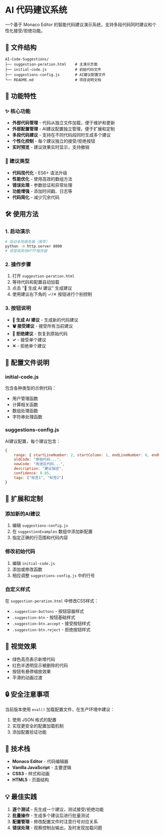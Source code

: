 # AI 代码建议系统

一个基于 Monaco Editor 的智能代码建议演示系统，支持多段代码同时建议和个性化接受/拒绝功能。

## 📁 文件结构

```
AI-Code-Suggestions/
├── suggestion-peration.html    # 主演示页面
├── initial-code.js             # 初始代码文件
├── suggestions-config.js       # AI建议配置文件
└── README.md                   # 项目说明文档
```

## 🚀 功能特性

### ✨ 核心功能
- **外部代码管理** - 代码从独立文件加载，便于维护和更新
- **外部配置管理** - AI建议配置独立管理，便于扩展和定制
- **多段代码建议** - 支持在不同代码段同时生成多个建议
- **个性化控制** - 每个建议独立的接受/拒绝按钮
- **实时预览** - 建议效果实时显示，支持撤销

### 🎯 建议类型
- **代码现代化** - ES6+ 语法升级
- **性能优化** - 使用高效的数组方法
- **错误处理** - 参数验证和异常处理
- **功能增强** - 添加时间戳、日志等
- **代码简化** - 减少冗余代码

## 🛠️ 使用方法

### 1. 启动演示
```bash
# 启动本地服务器（推荐）
python -m http.server 8000
# 或使用其他HTTP服务器
```

### 2. 操作步骤
1. 打开 `suggestion-peration.html`
2. 等待代码和配置自动加载
3. 点击 "🤖 生成 AI 建议" 生成建议
4. 使用建议右下角的 ✓/✕ 按钮进行个别控制

### 3. 按钮说明
- **🤖 生成 AI 建议** - 生成新的代码建议
- **🗑️ 接受建议** - 接受所有当前建议
- **🔄 拒绝建议** - 恢复到原始代码
- **✓** - 接受单个建议
- **✕** - 拒绝单个建议

## 📝 配置文件说明

### initial-code.js
包含各种类型的示例代码：
- 用户管理函数
- 计算相关函数  
- 数组处理函数
- 字符串处理函数

### suggestions-config.js
AI建议配置，每个建议包含：
```javascript
{
    range: { startLineNumber: 2, startColumn: 1, endLineNumber: 8, endColumn: 1 },
    oldCode: "原始代码...",
    newCode: "改进后代码...",
    description: "建议描述",
    confidence: 0.85,
    tags: ["标签1", "标签2"]
}
```

## 🔧 扩展和定制

### 添加新的AI建议
1. 编辑 `suggestions-config.js`
2. 在 `suggestionExamples` 数组中添加新配置
3. 指定正确的行范围和代码内容

### 修改初始代码
1. 编辑 `initial-code.js`
2. 添加或修改函数
3. 相应调整 `suggestions-config.js` 中的行号

### 自定义样式
在 `suggestion-peration.html` 中修改CSS样式：
- `.suggestion-buttons` - 按钮容器样式
- `.suggestion-btn` - 按钮基础样式
- `.suggestion-btn.accept` - 接受按钮样式
- `.suggestion-btn.reject` - 拒绝按钮样式

## 🎨 视觉效果

- 绿色高亮表示新增代码
- 红色半透明显示被删除的代码
- 按钮有悬停缩放效果
- 平滑的动画过渡

## 🔒 安全注意事项

当前版本使用 `eval()` 加载配置文件，在生产环境中建议：
1. 使用 JSON 格式的配置
2. 实现更安全的配置加载机制
3. 添加配置验证功能

## 🚧 技术栈

- **Monaco Editor** - 代码编辑器
- **Vanilla JavaScript** - 主要逻辑
- **CSS3** - 样式和动画
- **HTML5** - 页面结构

## 💡 最佳实践

1. **逐个测试** - 先生成一个建议，测试接受/拒绝功能
2. **批量操作** - 生成多个建议后进行批量测试
3. **配置管理** - 修改配置文件时注意行号对应关系
4. **错误处理** - 观察控制台输出，及时发现加载问题